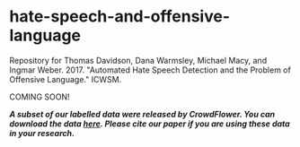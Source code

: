 # hate-speech-and-offensive-language
Repository for Thomas Davidson, Dana Warmsley, Michael Macy, and Ingmar Weber. 2017. "Automated Hate Speech Detection and the Problem of Offensive Language." ICWSM.

COMING SOON!

***A subset of our labelled data were released by CrowdFlower. You can download the
data [here](https://www.crowdflower.com/wp-content/uploads/2016/03/twitter-hate-speech-classifier-DFE-a845520.csv). Please cite our paper if you are using these data in your research.***

